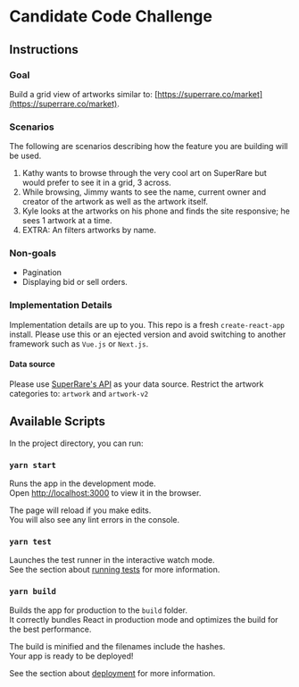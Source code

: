# Candidate Code Challenge

## Instructions

### Goal

Build a grid view of artworks similar to: [https://superrare.co/market](https://superrare.co/market).

### Scenarios

The following are scenarios describing how the feature you are building will be used.

1. Kathy wants to browse through the very cool art on SuperRare but would prefer to see it in a grid, 3 across.
1. While browsing, Jimmy wants to see the name, current owner and creator of the artwork as well as the artwork itself.
1. Kyle looks at the artworks on his phone and finds the site responsive; he sees 1 artwork at a time.
1. EXTRA: An filters artworks by name.

### Non-goals

* Pagination
* Displaying bid or sell orders.

### Implementation Details

Implementation details are up to you. This repo is a fresh `create-react-app` install. Please use this or an ejected version and avoid switching to another framework such as `Vue.js` or `Next.js`.

#### Data source

Please use [SuperRare's API](https://SuperRare.co/sr-json/docs/) as your data source. Restrict the artwork categories to: `artwork` and `artwork-v2`



## Available Scripts

In the project directory, you can run:

### `yarn start`

Runs the app in the development mode.<br />
Open [http://localhost:3000](http://localhost:3000) to view it in the browser.

The page will reload if you make edits.<br />
You will also see any lint errors in the console.

### `yarn test`

Launches the test runner in the interactive watch mode.<br />
See the section about [running tests](https://facebook.github.io/create-react-app/docs/running-tests) for more information.

### `yarn build`

Builds the app for production to the `build` folder.<br />
It correctly bundles React in production mode and optimizes the build for the best performance.

The build is minified and the filenames include the hashes.<br />
Your app is ready to be deployed!

See the section about [deployment](https://facebook.github.io/create-react-app/docs/deployment) for more information.

